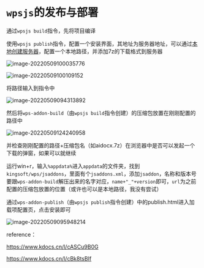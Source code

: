 # `wpsjs`的发布与部署

通过`wpsjs build`指令，先将项目编译

使用`wpsjs publish`指令，配置一个安装界面，其地址为服务器地址，可以通过[本地创建服务器](https://www.cnblogs.com/wangxiayun/p/9851325.html)，配置一个本地路径，并添加7z的下载格式到服务器

![image-20220509100035776](C:\Users\ASUS\AppData\Roaming\Typora\typora-user-images\image-20220509100035776.png)

![image-20220509100109152](C:\Users\ASUS\AppData\Roaming\Typora\typora-user-images\image-20220509100109152.png)

将路径输入到指令中

![image-20220509094313892](C:\Users\ASUS\AppData\Roaming\Typora\typora-user-images\image-20220509094313892.png)

然后将`wps-addon-build`（由`wpsjs build`指令创建）的压缩包放置在刚刚配置的路径中

![image-20220509124240958](C:\Users\ASUS\AppData\Roaming\Typora\typora-user-images\image-20220509124240958.png)

并检查刚刚配置的路径+压缩包名（如aidocx.7z）在浏览器中是否可以发起一个下载的弹窗，如果可以就继续

运行win+r，输入`%appdata%`进入`appdata`的文件夹，找到`kingsoft/wps/jsaddons`，里面有个`jsaddons.xml`，添加`jsaddon`，名称和版本号要跟`wps-addon-build`解压出来的名字对应，`name+"_"+version`即可，`url`为之前配置的压缩包放置的位置（或许也可以是本地路径，我没有尝试）

通过`wps-addon-publish`（由`wpsjs publish`指令创建）中的publish.html进入加载项配置页，点击安装即可

![image-20220509095948214](C:\Users\ASUS\AppData\Roaming\Typora\typora-user-images\image-20220509095948214.png)





reference：

https://www.kdocs.cn/l/cASCu9B0G

https://www.kdocs.cn/l/cBk8tsBIf
